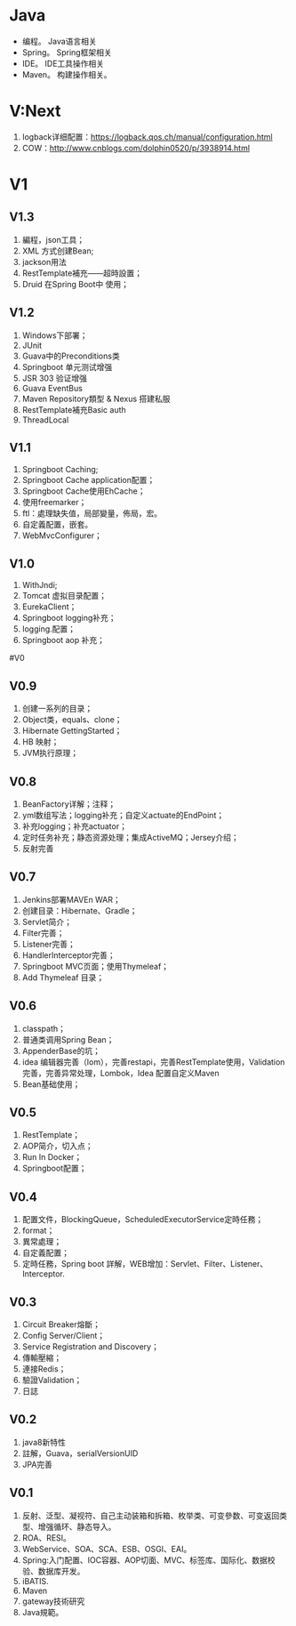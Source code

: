 # Java

- 编程。 Java语言相关
- Spring。 Spring框架相关
- IDE。 IDE工具操作相关
- Maven。 构建操作相关。

# V:Next
1. logback详细配置：https://logback.qos.ch/manual/configuration.html
2. COW：http://www.cnblogs.com/dolphin0520/p/3938914.html

# V1

## V1.3
1. 編程，json工具；
2. XML 方式创建Bean;
3. jackson用法
4. RestTemplate補充——超時設置；
5. Druid 在Spring Boot中 使用；

## V1.2
1. Windows下部署；
2. JUnit
3. Guava中的Preconditions类
4. Springboot 单元测试增强
5. JSR 303 验证增强
6. Guava EventBus
7. Maven Repository類型 & Nexus 搭建私服
8. RestTemplate補充Basic auth
9. ThreadLocal

## V1.1
1. Springboot Caching;
2. Springboot Cache application配置；
3. Springboot Cache使用EhCache；
4. 使用freemarker；
5. ftl：處理缺失值，局部變量，佈局，宏。
6. 自定義配置，嵌套。
7. WebMvcConfigurer；

## V1.0
1. WithJndi;
2. Tomcat 虚拟目录配置；
3. EurekaClient；
4. Springboot logging补充；
5. logging.配置；
6. Springboot aop 补充；

#V0

## V0.9
1. 创建一系列的目录；
2. Object类，equals、clone；
3. Hibernate GettingStarted；
4. HB 映射；
5. JVM执行原理；

## V0.8
1. BeanFactory详解；注释；
2. yml数组写法；logging补充；自定义actuate的EndPoint；
3. 补充logging；补充actuator；
4. 定时任务补充；静态资源处理；集成ActiveMQ；Jersey介绍；
5. 反射完善

## V0.7
1. Jenkins部署MAVEn WAR；
2. 创建目录：Hibernate、Gradle；
3. Servlet简介；
4. Filter完善；
5. Listener完善；
6. HandlerInterceptor完善；
7. Springboot MVC页面；使用Thymeleaf；
8. Add Thymeleaf 目录；

## V0.6
1. classpath；
2. 普通类调用Spring Bean；
3. AppenderBase的坑；
4. idea 编辑器完善（lom），完善restapi，完善RestTemplate使用，Validation完善，完善异常处理，Lombok，Idea 配置自定义Maven
5. Bean基础使用；

## V0.5
1. RestTemplate；
2. AOP简介，切入点；
3. Run In Docker；
4. Springboot配置；

## V0.4
1. 配置文件，BlockingQueue，ScheduledExecutorService定時任務；
2. format；
3. 異常處理；
4. 自定義配置；
5. 定時任務，Spring boot 詳解，WEB增加：Servlet、Filter、Listener、Interceptor.

## V0.3
1. Circuit Breaker熔斷；
2. Config Server/Client；
3. Service Registration and Discovery；
4. 傳輸壓縮；
5. 連接Redis；
6. 驗證Validation；
7. 日誌

## V0.2
1. java8新特性
2. 註解，Guava，serialVersionUID
3. JPA完善

## V0.1

1. 反射、泛型、凝视符、自己主动装箱和拆箱、枚举类、可变參数、可变返回类型、增强循环、静态导入。
2. ROA、RESI。
3. WebService、SOA、SCA、ESB、OSGI、EAI。
4. Spring:入门配置、IOC容器、AOP切面、MVC、标签库、国际化、数据校验、数据库开发。
5. iBATIS.
6. Maven
7. gateway技術研究
8. Java規範。

